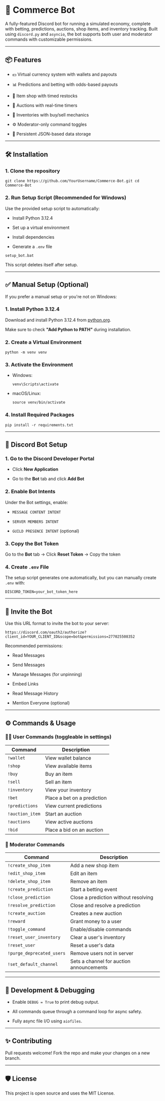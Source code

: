 🛒 Commerce Bot
===============

A fully-featured Discord bot for running a simulated economy, complete with betting, predictions, auctions, shop items, and inventory tracking. Built using `discord.py` and `asyncio`, the bot supports both user and moderator commands with customizable permissions.

* * * * *

📦 Features
-----------

-   💵 Virtual currency system with wallets and payouts

-   📊 Predictions and betting with odds-based payouts

-   🧾 Item shop with timed restocks

-   🔄 Auctions with real-time timers

-   🎒 Inventories with buy/sell mechanics

-   ⚙️ Moderator-only command toggles

-   🔐 Persistent JSON-based data storage

* * * * *

🛠 Installation
---------------

### 1\. Clone the repository

`git clone https://github.com/YourUsername/Commerce-Bot.git
cd Commerce-Bot`

### 2\. Run Setup Script (Recommended for Windows)

Use the provided setup script to automatically:

-   Install Python 3.12.4

-   Set up a virtual environment

-   Install dependencies

-   Generate a `.env` file

`setup_bot.bat`

This script deletes itself after setup.

* * * * *

✅ Manual Setup (Optional)
-------------------------

If you prefer a manual setup or you're not on Windows:

### 1\. Install Python 3.12.4

Download and install Python 3.12.4 from [python.org](https://www.python.org/downloads/release/python-3124/).

Make sure to check **"Add Python to PATH"** during installation.

### 2\. Create a Virtual Environment

`python -m venv venv`

### 3\. Activate the Environment

-   Windows:

    `venv\Scripts\activate`

-   macOS/Linux:

    `source venv/bin/activate`

### 4\. Install Required Packages

`pip install -r requirements.txt`

* * * * *

🔑 Discord Bot Setup
--------------------

### 1\. Go to the Discord Developer Portal

-   Click **New Application**

-   Go to the **Bot** tab and click **Add Bot**

### 2\. Enable Bot Intents

Under the Bot settings, enable:

-   `MESSAGE CONTENT INTENT`

-   `SERVER MEMBERS INTENT`

-   `GUILD PRESENCE INTENT` (optional)

### 3\. Copy the Bot Token

Go to the **Bot** tab → Click **Reset Token** → Copy the token

### 4\. Create `.env` File

The setup script generates one automatically, but you can manually create `.env` with:


`DISCORD_TOKEN=your_bot_token_here`

* * * * *

🔗 Invite the Bot
-----------------

Use this URL format to invite the bot to your server:


`https://discord.com/oauth2/authorize?client_id=YOUR_CLIENT_ID&scope=bot&permissions=277025508352`

Recommended permissions:

-   Read Messages

-   Send Messages

-   Manage Messages (for unpinning)

-   Embed Links

-   Read Message History

-   Mention Everyone (optional)

* * * * *

⚙️ Commands & Usage
-------------------

### 🧑‍💼 User Commands (toggleable in settings)

| Command | Description |
| --- | --- |
| `!wallet` | View wallet balance |
| `!shop` | View available items |
| `!buy` | Buy an item |
| `!sell` | Sell an item |
| `!inventory` | View your inventory |
| `!bet` | Place a bet on a prediction |
| `!predictions` | View current predictions |
| `!auction_item` | Start an auction |
| `!auctions` | View active auctions |
| `!bid` | Place a bid on an auction |

### 🔧 Moderator Commands

| Command | Description |
| --- | --- |
| `!create_shop_item` | Add a new shop item |
| `!edit_shop_item` | Edit an item |
| `!delete_shop_item` | Remove an item |
| `!create_prediction` | Start a betting event |
| `!close_prediction` | Close a prediction without resolving |
| `!resolve_prediction` | Close and resolve a prediction |
| `!create_auction` | Creates a new auction |
| `!reward` | Grant money to a user |
| `!toggle_command` | Enable/disable commands |
| `!reset_user_inventory` | Clear a user's inventory |
| `!reset_user` | Reset a user's data |
| `!purge_deprecated_users` | Remove users not in server |
| `!set_default_channel` | Sets a channel for auction announcements |

* * * * *

🧪 Development & Debugging
--------------------------

-   Enable `DEBUG = True` to print debug output.

-   All commands queue through a command loop for async safety.

-   Fully async file I/O using `aiofiles`.

* * * * *

✨ Contributing
--------------

Pull requests welcome! Fork the repo and make your changes on a new branch.

* * * * *

🛡 License
----------

This project is open source and uses the MIT License.
